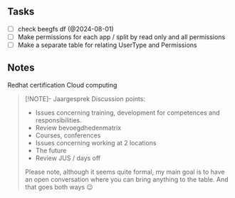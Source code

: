 ## Tasks

- [ ] check beegfs df (@2024-08-01)
- [ ] Make permissions for each app / split by read only and all permissions
- [ ] Make a separate table for relating UserType and Permissions

## Notes

Redhat certification
Cloud computing 



> [!NOTE]- Jaargesprek
> Discussion points:
> - Issues concerning training, development for competences and responsibilities.
> -  Review bevoegdhedenmatrix
> - Courses, conferences
> - Issues concerning working at 2 locations
> - The future
> - Review JUS / days off
> 
> Please note, although it seems quite formal, my main goal is to have an open conversation where you can bring anything to the table. And that goes both ways 😉
